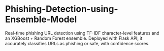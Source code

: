 # Phishing-Detection-using-Ensemble-Model
Real-time phishing URL detection using TF-IDF character-level features and an XGBoost + Random Forest ensemble. Deployed with Flask API, it accurately classifies URLs as phishing or safe, with confidence scores.
